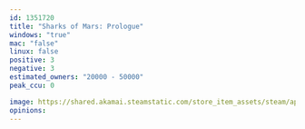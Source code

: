 ```yaml
---
id: 1351720
title: "Sharks of Mars: Prologue"
windows: "true"
mac: "false"
linux: false
positive: 3
negative: 3
estimated_owners: "20000 - 50000"
peak_ccu: 0

image: https://shared.akamai.steamstatic.com/store_item_assets/steam/apps/1351720/header.jpg?t=1642770950
opinions:
---
```

